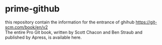 # prime-github
this repository contain the information for the entrance of ghihub
https://git-scm.com/book/en/v2      
The entire Pro Git book, written by Scott Chacon and Ben Straub and published by Apress, is available here.
